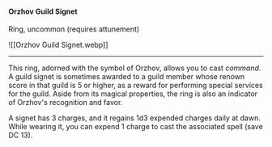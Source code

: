 #### Orzhov Guild Signet

Ring, uncommon (requires attunement)

![[Orzhov Guild Signet.webp]]

---

This ring, adorned with the symbol of Orzhov, allows you to cast *command*. A guild signet is sometimes awarded to a guild member whose renown score in that guild is 5 or higher, as a reward for performing special services for the guild. Aside from its magical properties, the ring is also an indicator of Orzhov's recognition and favor.

A signet has 3 charges, and it regains 1d3 expended charges daily at dawn. While wearing it, you can expend 1 charge to cast the associated spell (save DC 13).
